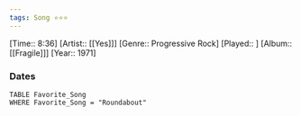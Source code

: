 ```yaml
---
tags: Song ⭐⭐⭐ 
---
```

[Time:: 8:36]
[Artist:: [[Yes]]]
[Genre:: Progressive Rock]
[Played:: ]
[Album:: [[Fragile]]]
[Year:: 1971]
### Dates
````dataview
TABLE Favorite_Song
WHERE Favorite_Song = "Roundabout"
````
